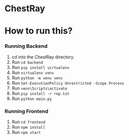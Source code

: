 # ChestRay
# How to run this? 
### Running Backend
1. cd into the ChestRay directory.
2. Run
`cd backend`
3. Run `pip install virtualenv`
4. Run `virtualenv venv`
5. Run `python -m venv venv`
6. Run `Set-ExecutionPolicy Unrestricted -Scope Process`
7. Run `venv\Scripts\activate`
8. Run `pip install -r rep.txt`
9. Run `python main.py`

### Running Frontend
1. Run `cd frontend`
2. Run `npm install`
3. Run `npm start`
